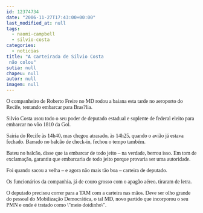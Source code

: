 ```yaml
---
id: 12374734
date: "2006-11-27T17:43:00+00:00"
last_modified_at: null
tags:
  - naomi-campbell
  - silvio-costa
categories:
  - noticias
title: "A carteirada de Silvio Costa
 não colou"
sutia: null
chapeu: null
autor: null
imagem: null
---
```

<p><P><FONT face=Verdana>O companheiro de Roberto Freire no MD rodou a baiana esta tarde no aeroporto do Recife, tentando embarcar para Bras?lia.</FONT></P></p>
<p><P><FONT face=Verdana>Silvio Costa usou todo o seu poder de deputado estadual e suplente de federal eleito para embarcar no vôo 1810 da Gol.</FONT></P></p>
<p><P><FONT face=Verdana>Sairia do Recife às 14h40, mas chegou atrasado, às 14h25, quando o avião já estava fechado. Barrado no balcão de check-in, fechou o tempo também.</FONT></P></p>
<p><P><FONT face=Verdana>Bateu no balcão, disse que ia embarcar de todo jeito – na verdade, berrou isso. Em tom de exclamação, garantiu que embarcaria de todo jeito porque provaria ser uma autoridade.</FONT></P></p>
<p><P><FONT face=Verdana>Foi quando sacou a velha – e agora não mais tão boa – carteira de deputado.</FONT></P></p>
<p><P><FONT face=Verdana>Os funcionários da companhia, já de couro grosso com o apagão aéreo, tiraram de letra.</FONT></P></p>
<p><P><FONT face=Verdana>O deputado precisou correr para a TAM com a carteira nas mãos. Deve ser olho grande do pessoal do Mobilização Democrática, o tal MD, novo partido que incorporou o seu PMN e onde é tratado como \"meio doidinho\".</FONT></P> </p>
